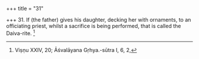 +++
title = "31"

+++
31. If (the father) gives his daughter, decking her with ornaments, to an officiating priest, whilst a sacrifice is being performed, that is called the Daiva-rite. [^22] 


[^22]:  Viṣṇu XXIV, 20; Āśvalāyana Gṛhya.-sūtra I, 6, 2,
